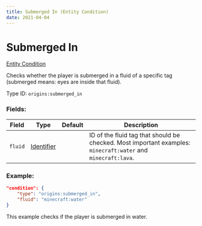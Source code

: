 ```yaml
---
title: Submerged In (Entity Condition)
date: 2021-04-04
---
```


# Submerged In

[Entity Condition](../entity_conditions.md)

Checks whether the player is submerged in a fluid of a specific tag (submerged means: eyes are inside that fluid).

Type ID: `origins:submerged_in`

### Fields:

Field  | Type | Default | Description
-------|------|---------|-------------
`fluid` | [Identifier](../data_types/identifier.md) | | ID of the fluid tag that should be checked. Most important examples: `minecraft:water` and `minecraft:lava`.

### Example:
```json
"condition": {
    "type": "origins:submerged_in",
    "fluid": "minecraft:water"
}
```
This example checks if the player is submerged in water.